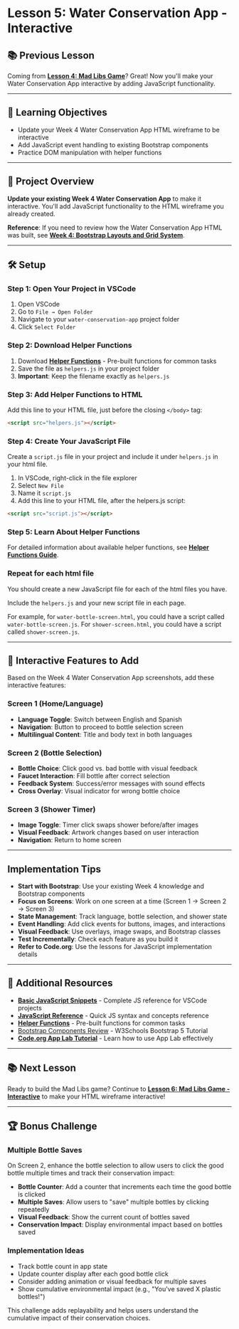 # Lesson 5: Water Conservation App - Interactive

## 📚 **Previous Lesson**

Coming from **[Lesson 4: Mad Libs Game](./lesson-4-mad-libs-game.md)**? Great! Now you'll make your Water Conservation App interactive by adding JavaScript functionality.

---

## 🎯 **Learning Objectives**

- Update your Week 4 Water Conservation App HTML wireframe to be interactive
- Add JavaScript event handling to existing Bootstrap components
- Practice DOM manipulation with helper functions 

---

## 🚀 **Project Overview**

**Update your existing Week 4 Water Conservation App** to make it interactive. You'll add JavaScript functionality to the HTML wireframe you already created.

**Reference**: If you need to review how the Water Conservation App HTML was built, see **[Week 4: Bootstrap Layouts and Grid System](../../week4-css-frameworks/lesson-3-bootstrap-layout/lesson-3-bootstrap-layout.md)**.

---

## 🛠️ **Setup**

### **Step 1: Open Your Project in VSCode**
1. Open VSCode
2. Go to `File → Open Folder`
3. Navigate to your `water-conservation-app` project folder
4. Click `Select Folder`

### **Step 2: Download Helper Functions**
1. Download **[Helper Functions](./helpers.js)** - Pre-built functions for common tasks
2. Save the file as `helpers.js` in your project folder
3. **Important**: Keep the filename exactly as `helpers.js`

### **Step 3: Add Helper Functions to HTML**
Add this line to your HTML file, just before the closing `</body>` tag:
```html
<script src="helpers.js"></script>
```

### **Step 4: Create Your JavaScript File**

Create a `script.js` file in your project and include it under `helpers.js` in your html file.

1. In VSCode, right-click in the file explorer
2. Select `New File`
3. Name it `script.js`
4. Add this line to your HTML file, after the helpers.js script:
```html
<script src="script.js"></script>
```

### **Step 5: Learn About Helper Functions**
For detailed information about available helper functions, see **[Helper Functions Guide](./helpers-how-to.md)**.

### **Repeat for each html file**

You should create a new JavaScript file for each of the html files you have.

Include the `helpers.js` and your new script file in each page.

For example, for `water-bottle-screen.html`, you could have a script called `water-bottle-screen.js`. For `shower-screen.html`, you could have a script called `shower-screen.js`.

---

## 🌊 **Interactive Features to Add**

Based on the Week 4 Water Conservation App screenshots, add these interactive features:

### **Screen 1 (Home/Language)**
- **Language Toggle**: Switch between English and Spanish
- **Navigation**: Button to proceed to bottle selection screen
- **Multilingual Content**: Title and body text in both languages

### **Screen 2 (Bottle Selection)**
- **Bottle Choice**: Click good vs. bad bottle with visual feedback
- **Faucet Interaction**: Fill bottle after correct selection
- **Feedback System**: Success/error messages with sound effects
- **Cross Overlay**: Visual indicator for wrong bottle choice

### **Screen 3 (Shower Timer)**
- **Image Toggle**: Timer click swaps shower before/after images
- **Visual Feedback**: Artwork changes based on user interaction
- **Navigation**: Return to home screen

---

## **Implementation Tips**

- **Start with Bootstrap**: Use your existing Week 4 knowledge and Bootstrap components
- **Focus on Screens**: Work on one screen at a time (Screen 1 → Screen 2 → Screen 3)
- **State Management**: Track language, bottle selection, and shower state
- **Event Handling**: Add click events for buttons, images, and interactions
- **Visual Feedback**: Use overlays, image swaps, and Bootstrap classes
- **Test Incrementally**: Check each feature as you build it
- **Refer to Code.org**: Use the lessons for JavaScript implementation details

---

## 🔗 **Additional Resources**

- **[Basic JavaScript Snippets](../../../resources/skill-guides/basic-js-snippets.md)** - Complete JS reference for VSCode projects
- **[JavaScript Reference](./js-reference.md)** - Quick JS syntax and concepts reference
- **[Helper Functions](./helpers.js)** - Pre-built functions for common tasks
- [Bootstrap Components Review](https://www.w3schools.com/bootstrap5/bootstrap_get_started.php) - W3Schools Bootstrap 5 Tutorial
- **[Code.org App Lab Tutorial](https://www.youtube.com/watch?v=fypSGGZZfzM&list=PLzdnOPI1iJNe1RFTghJhu1Zm7eB9O4UIo&index=2)** - Learn how to use App Lab effectively

---

## 📚 **Next Lesson**

Ready to build the Mad Libs game? Continue to **[Lesson 6: Mad Libs Game - Interactive](./lesson-6-mad-libs-game.md)** to make your HTML wireframe interactive!

---

## 🏆 **Bonus Challenge**

### **Multiple Bottle Saves**
On Screen 2, enhance the bottle selection to allow users to click the good bottle multiple times and track their conservation impact:

- **Bottle Counter**: Add a counter that increments each time the good bottle is clicked
- **Multiple Saves**: Allow users to "save" multiple bottles by clicking repeatedly
- **Visual Feedback**: Show the current count of bottles saved
- **Conservation Impact**: Display environmental impact based on bottles saved

### **Implementation Ideas**
- Track bottle count in app state
- Update counter display after each good bottle click
- Consider adding animation or visual feedback for multiple saves
- Show cumulative environmental impact (e.g., "You've saved X plastic bottles!")

This challenge adds replayability and helps users understand the cumulative impact of their conservation choices.
